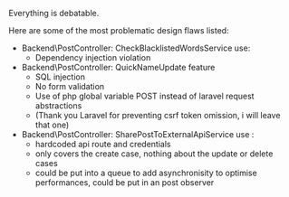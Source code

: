 Everything is debatable.

Here are some of the most problematic design flaws listed:

- Backend\PostController: CheckBlacklistedWordsService use: 
    - Dependency injection violation
- Backend\PostController: QuickNameUpdate feature 
    - SQL injection
    - No form validation
    - Use of php global variable POST instead of laravel request abstractions
    - (Thank you Laravel for preventing csrf token omission, i will leave that one)
- Backend\PostController: SharePostToExternalApiService use :
    - hardcoded api route and credentials
    - only covers the create case, nothing about the update or delete cases
    - could be put into a queue to add asynchronisity to optimise performances, could be put in an post observer
